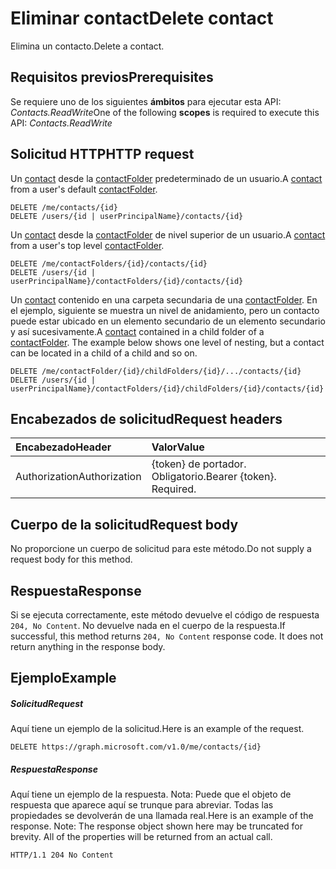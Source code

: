 # <a name="delete-contact"></a><span data-ttu-id="0265d-101">Eliminar contact</span><span class="sxs-lookup"><span data-stu-id="0265d-101">Delete contact</span></span>

<span data-ttu-id="0265d-102">Elimina un contacto.</span><span class="sxs-lookup"><span data-stu-id="0265d-102">Delete a contact.</span></span>
## <a name="prerequisites"></a><span data-ttu-id="0265d-103">Requisitos previos</span><span class="sxs-lookup"><span data-stu-id="0265d-103">Prerequisites</span></span>
<span data-ttu-id="0265d-104">Se requiere uno de los siguientes **ámbitos** para ejecutar esta API: *Contacts.ReadWrite*</span><span class="sxs-lookup"><span data-stu-id="0265d-104">One of the following **scopes** is required to execute this API: *Contacts.ReadWrite*</span></span>
## <a name="http-request"></a><span data-ttu-id="0265d-105">Solicitud HTTP</span><span class="sxs-lookup"><span data-stu-id="0265d-105">HTTP request</span></span>
<!-- { "blockType": "ignored" } -->
<span data-ttu-id="0265d-106">Un [contact](../resources/contact.md) desde la [contactFolder](../resources/contactfolder.md) predeterminado de un usuario.</span><span class="sxs-lookup"><span data-stu-id="0265d-106">A [contact](../resources/contact.md) from a user's default [contactFolder](../resources/contactfolder.md).</span></span>
```http
DELETE /me/contacts/{id}
DELETE /users/{id | userPrincipalName}/contacts/{id}
```
<span data-ttu-id="0265d-107">Un [contact](../resources/contact.md) desde la [contactFolder](../resources/contactfolder.md) de nivel superior de un usuario.</span><span class="sxs-lookup"><span data-stu-id="0265d-107">A [contact](../resources/contact.md) from a user's top level [contactFolder](../resources/contactfolder.md).</span></span>
```http
DELETE /me/contactFolders/{id}/contacts/{id}
DELETE /users/{id | userPrincipalName}/contactFolders/{id}/contacts/{id}
```
<span data-ttu-id="0265d-p101">Un [contact](../resources/contact.md) contenido en una carpeta secundaria de una [contactFolder](../resources/mailfolder.md). En el ejemplo, siguiente se muestra un nivel de anidamiento, pero un contacto puede estar ubicado en un elemento secundario de un elemento secundario y así sucesivamente.</span><span class="sxs-lookup"><span data-stu-id="0265d-p101">A [contact](../resources/contact.md) contained in a child folder of a [contactFolder](../resources/mailfolder.md). The example below shows one level of nesting, but a contact can be located in a child of a child and so on.</span></span>
```http
DELETE /me/contactFolder/{id}/childFolders/{id}/.../contacts/{id}
DELETE /users/{id | userPrincipalName}/contactFolders/{id}/childFolders/{id}/contacts/{id}
```
## <a name="request-headers"></a><span data-ttu-id="0265d-110">Encabezados de solicitud</span><span class="sxs-lookup"><span data-stu-id="0265d-110">Request headers</span></span>
| <span data-ttu-id="0265d-111">Encabezado</span><span class="sxs-lookup"><span data-stu-id="0265d-111">Header</span></span>       | <span data-ttu-id="0265d-112">Valor</span><span class="sxs-lookup"><span data-stu-id="0265d-112">Value</span></span> |
|:---------------|:--------|
| <span data-ttu-id="0265d-113">Authorization</span><span class="sxs-lookup"><span data-stu-id="0265d-113">Authorization</span></span>  | <span data-ttu-id="0265d-p102">{token} de portador. Obligatorio.</span><span class="sxs-lookup"><span data-stu-id="0265d-p102">Bearer {token}. Required.</span></span>  |

## <a name="request-body"></a><span data-ttu-id="0265d-116">Cuerpo de la solicitud</span><span class="sxs-lookup"><span data-stu-id="0265d-116">Request body</span></span>
<span data-ttu-id="0265d-117">No proporcione un cuerpo de solicitud para este método.</span><span class="sxs-lookup"><span data-stu-id="0265d-117">Do not supply a request body for this method.</span></span>

## <a name="response"></a><span data-ttu-id="0265d-118">Respuesta</span><span class="sxs-lookup"><span data-stu-id="0265d-118">Response</span></span>

<span data-ttu-id="0265d-p103">Si se ejecuta correctamente, este método devuelve el código de respuesta `204, No Content`. No devuelve nada en el cuerpo de la respuesta.</span><span class="sxs-lookup"><span data-stu-id="0265d-p103">If successful, this method returns `204, No Content` response code. It does not return anything in the response body.</span></span>

## <a name="example"></a><span data-ttu-id="0265d-121">Ejemplo</span><span class="sxs-lookup"><span data-stu-id="0265d-121">Example</span></span>
##### <a name="request"></a><span data-ttu-id="0265d-122">Solicitud</span><span class="sxs-lookup"><span data-stu-id="0265d-122">Request</span></span>
<span data-ttu-id="0265d-123">Aquí tiene un ejemplo de la solicitud.</span><span class="sxs-lookup"><span data-stu-id="0265d-123">Here is an example of the request.</span></span>
<!-- {
  "blockType": "request",
  "name": "delete_contact"
}-->
```http
DELETE https://graph.microsoft.com/v1.0/me/contacts/{id}
```
##### <a name="response"></a><span data-ttu-id="0265d-124">Respuesta</span><span class="sxs-lookup"><span data-stu-id="0265d-124">Response</span></span>
<span data-ttu-id="0265d-p104">Aquí tiene un ejemplo de la respuesta. Nota: Puede que el objeto de respuesta que aparece aquí se trunque para abreviar. Todas las propiedades se devolverán de una llamada real.</span><span class="sxs-lookup"><span data-stu-id="0265d-p104">Here is an example of the response. Note: The response object shown here may be truncated for brevity. All of the properties will be returned from an actual call.</span></span>
<!-- {
  "blockType": "response",
  "truncated": true
} -->
```http
HTTP/1.1 204 No Content
```

<!-- uuid: 8fcb5dbc-d5aa-4681-8e31-b001d5168d79
2015-10-25 14:57:30 UTC -->
<!-- {
  "type": "#page.annotation",
  "description": "Delete contact",
  "keywords": "",
  "section": "documentation",
  "tocPath": ""
}-->
